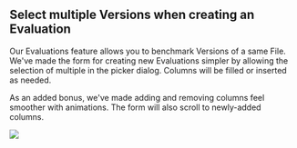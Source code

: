 ## Select multiple Versions when creating an Evaluation

Our Evaluations feature allows you to benchmark Versions of a same File. We've made the form for creating new Evaluations simpler by allowing the selection of multiple in the picker dialog. Columns will be filled or inserted as needed.

As an added bonus, we've made adding and removing columns feel smoother with animations. The form will also scroll to newly-added columns.

![](../assets/images/multiselect_animation.gif)